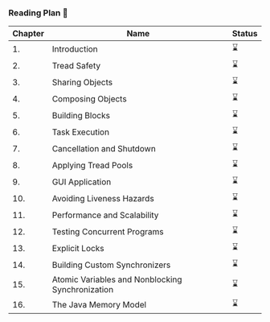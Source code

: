 ### Reading Plan 📘

|Chapter|Name|Status|
|--|----|---------|
|1.|Introduction|⌛|
|2.|Tread Safety|⌛|
|3.|Sharing Objects|⌛|
|4.|Composing Objects|⌛|
|5.|Building Blocks|⌛|
|6.|Task Execution|⌛|
|7.|Cancellation and Shutdown|⌛|
|8.|Applying Tread Pools|⌛|
|9.|GUI Application|⌛|
|10.|Avoiding Liveness Hazards|⌛|
|11.|Performance and Scalability|⌛|
|12.|Testing Concurrent Programs|⌛|
|13.|Explicit Locks|⌛|
|14.|Building Custom Synchronizers|⌛|
|15.|Atomic Variables and Nonblocking Synchronization|⌛|
|16.|The Java Memory Model|⌛|
